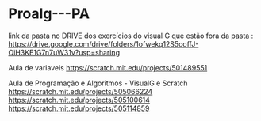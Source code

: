 # Proalg---PA
link da pasta no DRIVE dos exercícios do visual G que estão fora da pasta : https://drive.google.com/drive/folders/1ofwekq12S5ooffJ-OiH3KE1G7n7uW31v?usp=sharing

Aula de variaveis https://scratch.mit.edu/projects/501489551

Aula de Programação e Algoritmos - VisualG e Scratch https://scratch.mit.edu/projects/505066224 https://scratch.mit.edu/projects/505100614 https://scratch.mit.edu/projects/505114859
